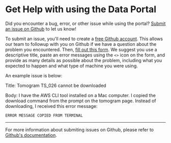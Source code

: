 # Get Help with using the Data Portal

Did you encounter a bug, error, or other issue while using the portal? [Submit an issue on Github](https://github.com/chanzuckerberg/cryoet-data-portal/issues) to let us know!

To submit an issue, you'll need to create a [free Github account](https://github.com/signup?ref_cta=Sign+up&ref_loc=header+logged+out&ref_page=%2F&source=header-home). 
This allows our team to followup with you on Github if we have a question about the problem you encountered. Then, [fill out this form](https://github.com/chanzuckerberg/cryoet-data-portal/issues/new). 
We suggest you use a descriptive title, paste an error messages using the `<>` icon on the form, and provide as many details as possible about the problem, including what you expected to happen and what type of machine you were using.

An example issue is below:

Title: Tomogram TS_026 cannot be downloaded

Body: 
I have the AWS CLI tool installed on a Mac computer. I copied the download command from the prompt on the tomogram page. Instead of downloading, I received this error message:
```
ERROR MESSAGE COPIED FROM TERMINAL
```
------------------------------------------
For more information about submiting issues on Github, please refer to [Github's documentation](https://docs.github.com/en/issues/tracking-your-work-with-issues/creating-an-issue#creating-an-issue-from-a-repository).
